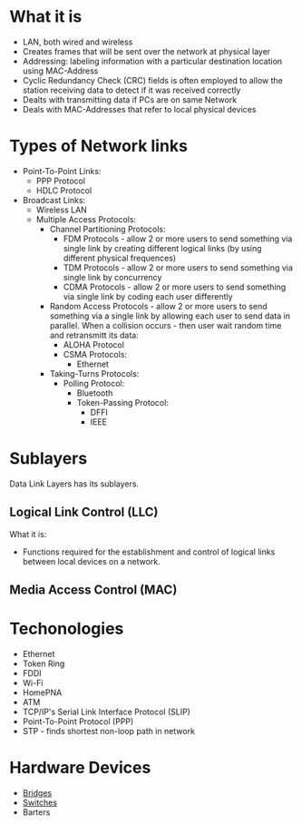 #                  What it is

- LAN, both wired and wireless
- Creates frames that will be sent over the network at physical layer
- Addressing: labeling information with a particular destination location using MAC-Address
- Cyclic Redundancy Check (CRC) fields is often employed to allow the station receiving data to detect if it was received correctly
- Dealts with transmitting data if PCs are on same Network
- Deals with MAC-Addresses that refer to local physical devices









#                  Types of Network links

* Point-To-Point Links:
    * PPP  Protocol
    * HDLC Protocol
* Broadcast Links:
    * Wireless LAN
    * Multiple Access Protocols:
        * Channel Partitioning Protocols:
           * FDM Protocols - allow 2 or more users to send something via single link by creating different logical links (by using different physical frequences)
           * TDM Protocols - allow 2 or more users to send something via single link by concurrency
           * CDMA Protocols - allow 2 or more users to send something via single link by coding each user differently
        * Random Access Protocols - allow 2 or more users to send something via a single link by allowing each user to send data in parallel. When a collision occurs - then user wait random time and retransmitt its data:
            * ALOHA Protocol
            * CSMA Protocols:
               * Ethernet
        * Taking-Turns Protocols:
           * Polling Protocol:
               * Bluetooth
               * Token-Passing Protocol:
                   * DFFI
                   * IEEE






#                  Sublayers

Data Link Layers has its sublayers.

##                 Logical Link Control (LLC)

What it is:
- Functions required for the establishment and control of logical links between local devices on a network.

##                 Media Access Control (MAC)









#                  Techonologies

- Ethernet
- Token Ring
- FDDI
- Wi-Fi
- HomePNA
- ATM
- TCP/IP's Serial Link Interface Protocol (SLIP)
- Point-To-Point Protocol (PPP)
- STP - finds shortest non-loop path in network









#                  Hardware Devices

- [Bridges](/💻%20IT/Theory/Networking/Hardware/Bridges.md)
- [Switches]()
- Barters